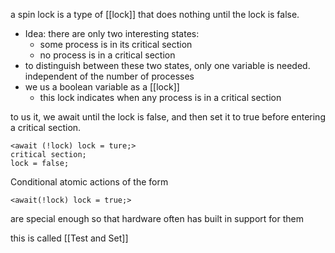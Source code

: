 a spin lock is a type of [[lock]] that does nothing until the lock is false.

- Idea: there are only two interesting states:
	- some process is in its critical section
	- no process is in a critical section
- to distinguish between these two states, only one variable is needed. independent of the number of processes
- we us a boolean variable as a [[lock]]
	- this lock indicates when any process is in a critical section

to us it, we await until the lock is false, and then set it to true before entering a critical section.

```
<await (!lock) lock = ture;>
critical section;
lock = false;
```

Conditional atomic actions of the form 
```
<await(!lock) lock = true;>
``` 
are special enough so that hardware often has built in support for them

this is called [[Test and Set]]